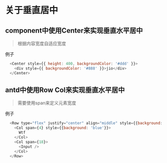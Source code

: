 # 关于垂直居中

## component中使用Center来实现垂直水平居中

> 根据内容宽度自适应宽度

例子

```js
  <Center style={{ height: 400, backgroundColor: '#ddd' }}>
    <div style={{ backgroundColor: '#888' }}>jio</div>
  </Center>
```

## antd中使用Row Col来实现垂直水平居中

> 需要使用span来定义元素宽度

例子

```js
  <Row type="flex" justify="center" align="middle" style={{background: 'green', height: 200}}>
    <Col span={4} style={{background: 'blue'}}>
      Wtf
    </Col>
    <Col span={18}>
      <Input />
    </Col>
  </Row>
```